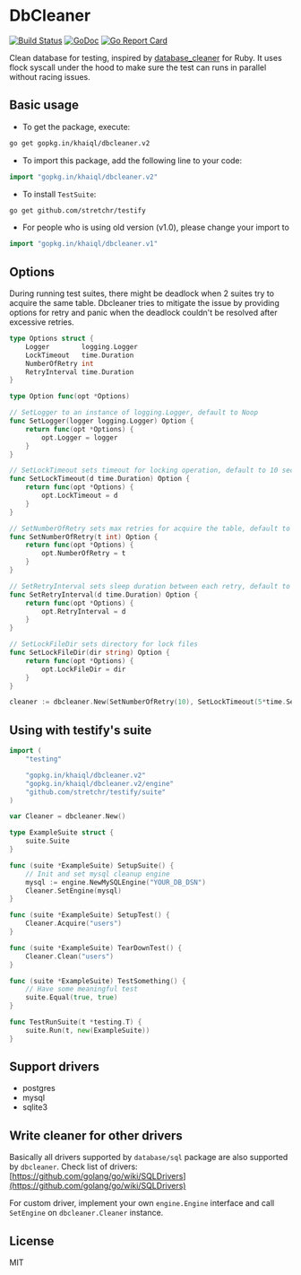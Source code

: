 # DbCleaner

[![Build Status](https://travis-ci.org/khaiql/dbcleaner.svg?branch=master)](https://travis-ci.org/khaiql/dbcleaner) [![GoDoc](https://godoc.org/github.com/khaiql/dbcleaner?status.svg)](https://godoc.org/gopkg.in/khaiql/dbcleaner.v2) [![Go Report Card](https://goreportcard.com/badge/github.com/khaiql/dbcleaner)](https://goreportcard.com/report/github.com/khaiql/dbcleaner)

Clean database for testing, inspired by [database_cleaner](https://github.com/DatabaseCleaner/database_cleaner) for Ruby. It uses flock syscall under the hood to make sure the test can runs in parallel without racing issues.

## Basic usage

* To get the package, execute:

```bash
go get gopkg.in/khaiql/dbcleaner.v2
```

* To import this package, add the following line to your code:

```go
import "gopkg.in/khaiql/dbcleaner.v2"
```

* To install `TestSuite`:

```bash
go get github.com/stretchr/testify
```

* For people who is using old version (v1.0), please change your import to
```go
import "gopkg.in/khaiql/dbcleaner.v1"
```

## Options

During running test suites, there might be deadlock when 2 suites try to acquire the same table. Dbcleaner tries to
mitigate the issue by providing options for retry and panic when the deadlock couldn't be resolved after excessive retries.

```go
type Options struct {
	Logger        logging.Logger
	LockTimeout   time.Duration
	NumberOfRetry int
	RetryInterval time.Duration
}

type Option func(opt *Options)

// SetLogger to an instance of logging.Logger, default to Noop
func SetLogger(logger logging.Logger) Option {
	return func(opt *Options) {
		opt.Logger = logger
	}
}

// SetLockTimeout sets timeout for locking operation, default to 10 seconds
func SetLockTimeout(d time.Duration) Option {
	return func(opt *Options) {
		opt.LockTimeout = d
	}
}

// SetNumberOfRetry sets max retries for acquire the table, default to 5 times
func SetNumberOfRetry(t int) Option {
	return func(opt *Options) {
		opt.NumberOfRetry = t
	}
}

// SetRetryInterval sets sleep duration between each retry, default to 10 seconds
func SetRetryInterval(d time.Duration) Option {
	return func(opt *Options) {
		opt.RetryInterval = d
	}
}

// SetLockFileDir sets directory for lock files
func SetLockFileDir(dir string) Option {
	return func(opt *Options) {
		opt.LockFileDir = dir
	}
}

cleaner := dbcleaner.New(SetNumberOfRetry(10), SetLockTimeout(5*time.Second))
```

## Using with testify's suite

```go
import (
	"testing"

  	"gopkg.in/khaiql/dbcleaner.v2"
  	"gopkg.in/khaiql/dbcleaner.v2/engine"
	"github.com/stretchr/testify/suite"
)

var Cleaner = dbcleaner.New()

type ExampleSuite struct {
	suite.Suite
}

func (suite *ExampleSuite) SetupSuite() {
  	// Init and set mysql cleanup engine
  	mysql := engine.NewMySQLEngine("YOUR_DB_DSN")
  	Cleaner.SetEngine(mysql)
}

func (suite *ExampleSuite) SetupTest() {
  	Cleaner.Acquire("users")
}

func (suite *ExampleSuite) TearDownTest() {
  	Cleaner.Clean("users")
}

func (suite *ExampleSuite) TestSomething() {
  	// Have some meaningful test
  	suite.Equal(true, true)
}

func TestRunSuite(t *testing.T) {
  	suite.Run(t, new(ExampleSuite))
}
```

## Support drivers

* postgres
* mysql
* sqlite3

## Write cleaner for other drivers

Basically all drivers supported by `database/sql` package are also supported by
`dbcleaner`. Check list of drivers:
[https://github.com/golang/go/wiki/SQLDrivers](https://github.com/golang/go/wiki/SQLDrivers)

For custom driver, implement your own `engine.Engine` interface and call `SetEngine` on `dbcleaner.Cleaner` instance.

## License

MIT
